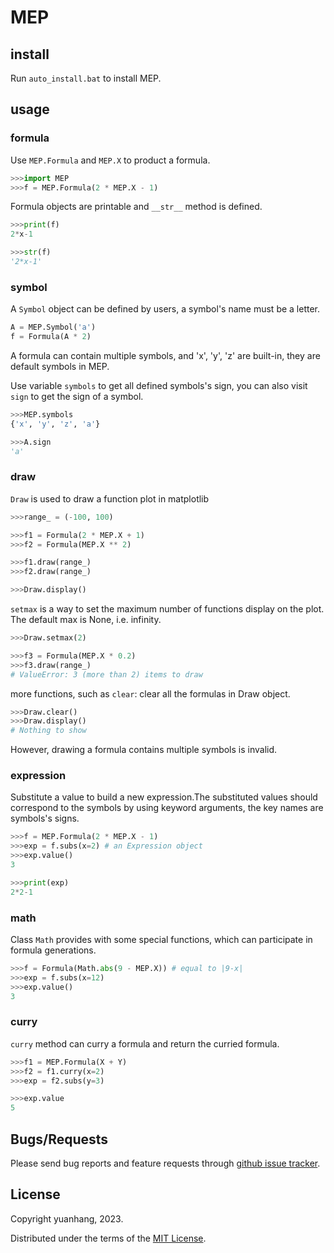 # MEP

## install

Run ```auto_install.bat``` to install MEP.

## usage

### formula

Use ```MEP.Formula``` and ```MEP.X``` to product a formula.

```python
>>>import MEP
>>>f = MEP.Formula(2 * MEP.X - 1)
```

Formula objects are printable and ```__str__``` method is defined.

```python
>>>print(f)
2*x-1

>>>str(f)
'2*x-1'
```

### symbol

A ```Symbol``` object can be defined by users, a symbol's name must be a letter. 

```python
A = MEP.Symbol('a')
f = Formula(A * 2)
```

A formula can contain multiple symbols, and 'x', 'y', 'z' are built-in, they are default symbols in MEP.

Use variable ```symbols``` to get all defined symbols's sign, you can also visit ```sign``` to get the sign of a symbol.

```python
>>>MEP.symbols
{'x', 'y', 'z', 'a'}

>>>A.sign
'a'
```

### draw

```Draw``` is used to draw a function plot in matplotlib

```python
>>>range_ = (-100, 100)

>>>f1 = Formula(2 * MEP.X + 1)
>>>f2 = Formula(MEP.X ** 2)

>>>f1.draw(range_)
>>>f2.draw(range_)

>>>Draw.display()
```

```setmax``` is a way to set the maximum number of functions display on the plot.
The default max is None, i.e. infinity.

```python
>>>Draw.setmax(2)

>>>f3 = Formula(MEP.X * 0.2)
>>>f3.draw(range_)
# ValueError: 3 (more than 2) items to draw
```

more functions, such as ```clear```: clear all the formulas in Draw object.

```python
>>>Draw.clear()
>>>Draw.display()
# Nothing to show
```

However, drawing a formula contains multiple symbols is invalid.

### expression

Substitute a value to build a new expression.The substituted values should correspond to the symbols by using keyword arguments, the key names are symbols's signs.

```python
>>>f = MEP.Formula(2 * MEP.X - 1)
>>>exp = f.subs(x=2) # an Expression object
>>>exp.value()
3

>>>print(exp)
2*2-1
```

### math

Class ```Math``` provides with some special functions, which can participate in formula generations.

```python
>>>f = Formula(Math.abs(9 - MEP.X)) # equal to |9-x|
>>>exp = f.subs(x=12)
>>>exp.value()
3
```

### curry

```curry``` method can curry a formula and return the curried formula.

```python
>>>f1 = MEP.Formula(X + Y)
>>>f2 = f1.curry(x=2)
>>>exp = f2.subs(y=3)

>>>exp.value
5
```

## Bugs/Requests

Please send bug reports and feature requests through [github issue tracker](https://github.com/yuanhang2008/MEP/issues).

## License

Copyright yuanhang, 2023.

Distributed under the terms of the  [MIT License](https://github.com/yuanhang2008/MEP/blob/master/LICENSE).